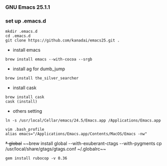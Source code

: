 ### GNU Emacs 25.1.1

### set up .emacs.d
```
mkdir .emacs.d
cd .emacs.d
git clone https://github.com/kanadai/emacs25.git .
```

* install emacs
```
brew install emacs --with-cocoa --srgb
```

* install ag for dumb_jump
```
brew install the_silver_searcher
```

* install cask
```
brew install cask
cask (install)
```

* others setting
```
ln -s /usr/local/Cellar/emacs/24.5/Emacs.app /Applications/Emacs.app

vim .bash_profile
alias emacs="/Applications/Emacs.app/Contents/MacOS/Emacs -nw"
```

~~* global~~
~~brew install global --with-exuberant-ctags --with-pygments
cp /usr/local/share/gtags/gtags.conf ~/.globalrc~~

```
gem install rubocop -v 0.36 
```
